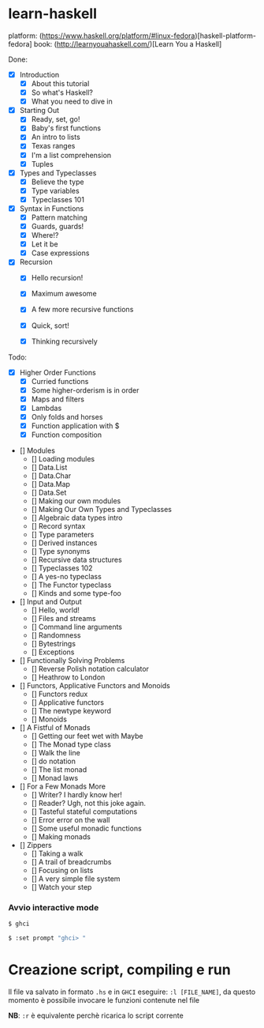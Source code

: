 # learn-haskell

platform: (https://www.haskell.org/platform/#linux-fedora)[haskell-platform-fedora]
book: (http://learnyouahaskell.com/)[Learn You a Haskell]

Done:
- [x] Introduction
  - [x] About this tutorial
  - [x] So what's Haskell?
  - [x] What you need to dive in  

- [x] Starting Out
  - [x] Ready, set, go!
  - [x] Baby's first functions
  - [x] An intro to lists
  - [x] Texas ranges
  - [x] I'm a list comprehension
  - [x] Tuples

- [x] Types and Typeclasses
  - [x] Believe the type
  - [x] Type variables
  - [x] Typeclasses 101

- [x] Syntax in Functions
  - [x] Pattern matching
  - [x] Guards, guards!
  - [x] Where!?
  - [x] Let it be
  - [x] Case expressions

- [x] Recursion
  - [x] Hello recursion!
  - [x] Maximum awesome
  - [x] A few more recursive functions
  - [x] Quick, sort!
  - [x] Thinking recursively


Todo:
- [x] Higher Order Functions
  - [x] Curried functions
  - [x] Some higher-orderism is in order
  - [x] Maps and filters
  - [x] Lambdas
  - [x] Only folds and horses
  - [x] Function application with $
  - [x] Function composition
- [] Modules
  - [] Loading modules
  - [] Data.List
  - [] Data.Char
  - [] Data.Map
  - [] Data.Set
  - [] Making our own modules
  - [] Making Our Own Types and Typeclasses
  - [] Algebraic data types intro
  - [] Record syntax
  - [] Type parameters
  - [] Derived instances
  - [] Type synonyms
  - [] Recursive data structures
  - [] Typeclasses 102
  - [] A yes-no typeclass
  - [] The Functor typeclass
  - [] Kinds and some type-foo
- [] Input and Output
  - [] Hello, world!
  - [] Files and streams
  - [] Command line arguments
  - [] Randomness
  - [] Bytestrings
  - [] Exceptions
- [] Functionally Solving Problems
  - [] Reverse Polish notation calculator
  - [] Heathrow to London
- [] Functors, Applicative Functors and Monoids
  - [] Functors redux
  - [] Applicative functors
  - [] The newtype keyword
  - [] Monoids
- [] A Fistful of Monads
  - [] Getting our feet wet with Maybe
  - [] The Monad type class
  - [] Walk the line
  - [] do notation
  - [] The list monad
  - [] Monad laws
- [] For a Few Monads More
  - [] Writer? I hardly know her!
  - [] Reader? Ugh, not this joke again.
  - [] Tasteful stateful computations
  - [] Error error on the wall
  - [] Some useful monadic functions
  - [] Making monads
- [] Zippers
  - [] Taking a walk
  - [] A trail of breadcrumbs
  - [] Focusing on lists
  - [] A very simple file system
  - [] Watch your step

### Avvio interactive mode

```bash
$ ghci
```

```bash
$ :set prompt "ghci> "
```

# Creazione script, compiling e run
Il file va salvato in formato `.hs`
e in `GHCI` eseguire: `:l [FILE_NAME]`, da questo momento è possibile invocare le funzioni contenute nel file

**NB**: `:r` è equivalente perchè ricarica lo script corrente
